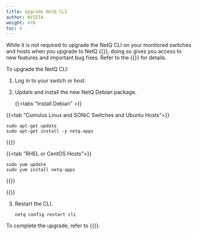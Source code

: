 ```yaml
---
title: Upgrade NetQ CLI
author: NVIDIA
weight: 470
toc: 4
---
```


While it is not required to upgrade the NetQ CLI on your monitored switches and hosts when you upgrade to NetQ {{<version>}}, doing so gives you access to new features and important bug fixes. Refer to the {{<link title="NVIDIA Cumulus NetQ 4.0 Release Notes" text="release notes">}} for details.

To upgrade the NetQ CLI:

1. Log in to your switch or host.

2. Update and install the new NetQ Debian package.

    {{<tabs "Install Debian" >}}

{{<tab "Cumulus Linux and SONiC Switches and Ubuntu Hosts">}}

```
sudo apt-get update
sudo apt-get install -y netq-apps
```

{{</tab>}}

{{<tab "RHEL or CentOS Hosts">}}

```
sudo yum update
sudo yum install netq-apps
```

{{</tab>}}

{{</tabs>}}

3. Restart the CLI.

    ```
    netq config restart cli
    ```

To complete the upgrade, refer to {{<link url="Install-NetQ-CLI/#configure-the-netq-cli" text="Configure the NetQ CLI">}}.
